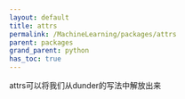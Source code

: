 ```yaml
---
layout: default
title: attrs
permalink: /MachineLearning/packages/attrs
parent: packages
grand_parent: python
has_toc: true
---
```


attrs可以将我们从dunder的写法中解放出来